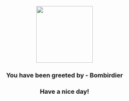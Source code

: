 <p align="center">
            <img src="None" width="150" height="150">
          </p>
          <h3 align="center">You have been greeted by - <b>Bombirdier</b></h3>
          <h3 align="center">Have a nice day!</h3>
        